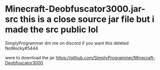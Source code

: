 # Minecraft-Deobfuscator3000.jar-src this is a close source jar file but i made the src public lol

SimplyProgrammer dm me on discord if you want this deleted NotRocky#5444

were to download the jar https://github.com/SimplyProgrammer/Minecraft-Deobfuscator3000
